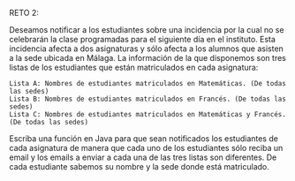 RETO 2:

Deseamos notificar a los estudiantes sobre una incidencia por la cual no se celebrarán la clase programadas para el siguiente día en el instituto. Esta incidencia afecta a dos asignaturas y sólo afecta a los alumnos que asisten a la sede ubicada en Málaga. La información de la que disponemos son tres listas de los estudiantes que están matriculados en cada asignatura:

    Lista A: Nombres de estudiantes matriculados en Matemáticas. (De todas las sedes)
    Lista B: Nombres de estudiantes matriculados en Francés. (De todas las sedes)
    Lista C: Nombres de estudiantes matriculados en Matemáticas y Francés. (De todas las sedes)

Escriba una función en Java para que sean notificados los estudiantes de cada asignatura de manera que cada uno de los estudiantes sólo reciba un email y los emails a enviar a cada una de las tres listas son diferentes.
De cada estudiante sabemos su nombre y la sede donde está matriculado.